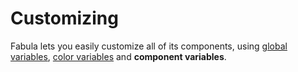 # Customizing

Fabula lets you easily customize all of its components, using [global variables](/docs/variables/globals), [color variables](/docs/variables/colors) and **component variables**.